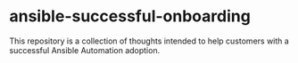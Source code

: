 # ansible-successful-onboarding
This repository is a collection of thoughts intended to help customers with a successful Ansible Automation adoption. 
